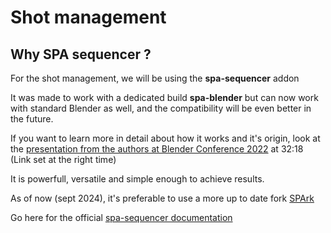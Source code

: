 # Shot management


## Why SPA sequencer ?

For the shot management, we will be using the **spa-sequencer** addon

It was made to work with a dedicated build **spa-blender** but can now work with standard Blender as well, and the compatibility will be even better in the future.

If you want to learn more in detail about how it works and it's origin, look at the [presentation from the authors at Blender Conference 2022](https://youtu.be/0HNmJebYY8M?si=B_IyGVWBMoxCzGiD&t=1938) at 32:18 (Link set at the right time)

It is powerfull, versatile and simple enough to achieve results.


As of now (sept 2024), it's preferable to use a more up to date fork [SPArk](https://github.com/NickTiny/SPArk-sequencer-addon)

Go here for the official [spa-sequencer documentation](https://the-spa-studios.github.io/blender-spa-userdoc/layout/)


<!-- TODO merge project setup and shot management categories -->